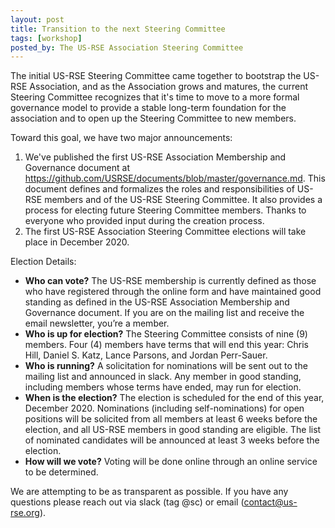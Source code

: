```yaml
---
layout: post
title: Transition to the next Steering Committee
tags: [workshop]
posted_by: The US-RSE Association Steering Committee
---
```


The initial US-RSE Steering Committee came together to bootstrap the US-RSE Association, and as the Association grows and matures, the current Steering Committee recognizes that it's time to move to a more formal governance model to provide a stable long-term foundation for the association and to open up the Steering Committee to new members.

Toward this goal, we have two major announcements:

1. We've published the first US-RSE Association Membership and Governance document at https://github.com/USRSE/documents/blob/master/governance.md. This document defines and formalizes the roles and responsibilities of US-RSE members and of the US-RSE Steering Committee. It also provides a process for electing future Steering Committee members. Thanks to everyone who provided input during the creation process.
1. The first US-RSE Association Steering Committee elections will take place in December 2020.

Election Details:
* __Who can vote?__ The US-RSE membership is currently defined as those who have registered through the online form and have maintained good standing as defined in the US-RSE Association Membership and Governance document. If you are on the mailing list and receive the email newsletter, you’re a member.
* __Who is up for election?__ The Steering Committee consists of nine (9) members. Four (4) members have terms that will end this year: Chris Hill, Daniel S. Katz, Lance Parsons, and Jordan Perr-Sauer.
* __Who is running?__ A solicitation for nominations will be sent out to the mailing list and announced in slack. Any member in good standing, including members whose terms have ended, may run for election.
* __When is the election?__ The election is scheduled for the end of this year, December 2020. Nominations (including self-nominations) for open positions will be solicited from all members at least 6 weeks before the election, and all US-RSE members in good standing are eligible. The list of nominated candidates will be announced at least 3 weeks before the election.
* __How will we vote?__ Voting will be done online through an online service to be determined.

We are attempting to be as transparent as possible. If you have any questions please reach out via slack (tag @sc) or email (contact@us-rse.org). 

